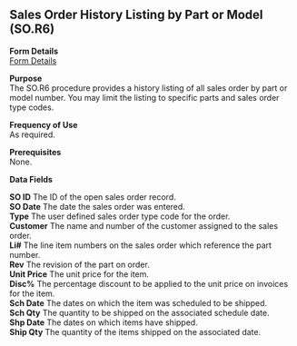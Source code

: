 ##  Sales Order History Listing by Part or Model (SO.R6)

<PageHeader />

**Form Details**  
[ Form Details ](SO-R6-1/README.md)   

**Purpose**  
The SO.R6 procedure provides a history listing of all sales order by part or
model number. You may limit the listing to specific parts and sales order type
codes.

**Frequency of Use**  
As required.

**Prerequisites**  
None.

**Data Fields**

**SO ID** The ID of the open sales order record.  
**SO Date** The date the sales order was entered.  
**Type** The user defined sales order type code for the order.  
**Customer** The name and number of the customer assigned to the sales order.  
**Li#** The line item numbers on the sales order which reference the part
number.  
**Rev** The revision of the part on order.  
**Unit Price** The unit price for the item.  
**Disc%** The percentage discount to be applied to the unit price on invoices
for the item.  
**Sch Date** The dates on which the item was scheduled to be shipped.  
**Sch Qty** The quantity to be shipped on the associated schedule date.  
**Shp Date** The dates on which items have shipped.  
**Ship Qty** The quantity of the items shipped on the associated date.  
  
<badge text= "Version 8.10.57" vertical="middle" />

<PageFooter />